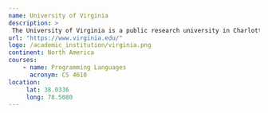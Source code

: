 ```yaml
---
name: University of Virginia 
description: >
 The University of Virginia is a public research university in Charlottesville, Virginia. 
url: "https://www.virginia.edu/"
logo: /academic_institution/virginia.png
continent: North America
courses:
    - name: Programming Languages
      acronym: CS 4610
location:
     lat: 38.0336
     long: 78.5080
---
```

